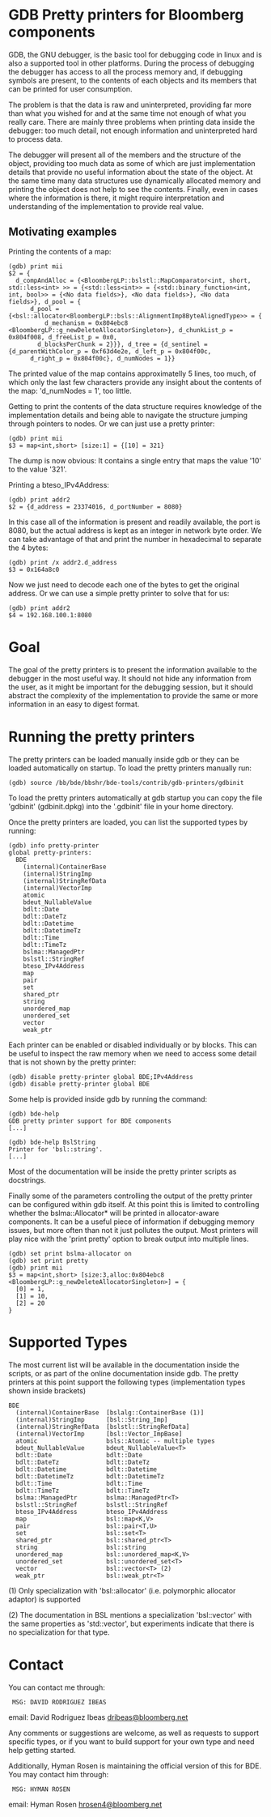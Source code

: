 GDB Pretty printers for Bloomberg components
============================================

GDB, the GNU debugger, is the basic tool for debugging code in linux and is
also a supported tool in other platforms.  During the process of debugging the
debugger has access to all the process memory and, if debugging symbols are
present, to the contents of each objects and its members that can be printed
for user consumption.

The problem is that the data is raw and uninterpreted, providing far more than
what you wished for and at the same time not enough of what you really care.
There are mainly three problems when printing data inside the debugger: too
much detail, not enough information and uninterpreted hard to process data.

The debugger will present all of the members and the structure of the object,
providing too much data as some of which are just implementation details that
provide no useful information about the state of the object. At the same time
many data structures use dynamically allocated memory and printing the object
does not help to see the contents.  Finally, even in cases where the
information is there, it might require interpretation and understanding of the
implementation to provide real value.

Motivating examples
-------------------

Printing the contents of a map:

    (gdb) print mii
    $2 = {
      d_compAndAlloc = {<BloombergLP::bslstl::MapComparator<int, short, std::less<int> >> = {<std::less<int>> = {<std::binary_function<int, int, bool>> = {<No data fields>}, <No data fields>}, <No data fields>}, d_pool = {
          d_pool = {<bsl::allocator<BloombergLP::bsls::AlignmentImp8ByteAlignedType>> = {
              d_mechanism = 0x804ebc8 <BloombergLP::g_newDeleteAllocatorSingleton>}, d_chunkList_p = 0x804f008, d_freeList_p = 0x0, 
            d_blocksPerChunk = 2}}}, d_tree = {d_sentinel = {d_parentWithColor_p = 0xf63d4e2e, d_left_p = 0x804f00c, 
          d_right_p = 0x804f00c}, d_numNodes = 1}}
    
The printed value of the map contains approximatelly 5 lines, too much, of
which only the last few characters provide any insight about the contents of
the map: 'd_numNodes = 1', too little.

Getting to print the contents of the data structure requires knowledge of the
implementation details and being able to navigate the structure jumping through
pointers to nodes. Or we can just use a pretty printer:

    (gdb) print mii
    $3 = map<int,short> [size:1] = {[10] = 321}
    
The dump is now obvious: It contains a single entry that maps the value '10' to
the value '321'.

Printing a bteso_IPv4Address:

    (gdb) print addr2
    $2 = {d_address = 23374016, d_portNumber = 8080}
    
In this case all of the information is present and readily available, the port
is 8080, but the actual address is kept as an integer in network byte order. We
can take advantage of that and print the number in hexadecimal to separate the
4 bytes:

    (gdb) print /x addr2.d_address
    $3 = 0x164a8c0
    
Now we just need to decode each one of the bytes to get the original address.
Or we can use a simple pretty printer to solve that for us:

    (gdb) print addr2
    $4 = 192.168.100.1:8080
    
Goal
====

The goal of the pretty printers is to present the information available to the
debugger in the most useful way.  It should not hide any information from the
user, as it might be important for the debugging session, but it should
abstract the complexity of the implementation to provide the same or more
information in an easy to digest format.

Running the pretty printers
===========================

The pretty printers can be loaded manually inside gdb or they can be loaded
automatically on startup. To load the pretty printers manually run:

    (gdb) source /bb/bde/bbshr/bde-tools/contrib/gdb-printers/gdbinit

To load the pretty printers automatically at gdb startup you can copy the file
'gdbinit' (gdbinit.dpkg) into the '.gdbinit' file in your home directory.

Once the pretty printers are loaded, you can list the supported types by
running:

    (gdb) info pretty-printer
    global pretty-printers:
      BDE
        (internal)ContainerBase
        (internal)StringImp
        (internal)StringRefData
        (internal)VectorImp
        atomic
        bdeut_NullableValue
        bdlt::Date
        bdlt::DateTz
        bdlt::Datetime
        bdlt::DatetimeTz
        bdlt::Time
        bdlt::TimeTz
        bslma::ManagedPtr
        bslstl::StringRef
        bteso_IPv4Address
        map
        pair
        set
        shared_ptr
        string
        unordered_map
        unordered_set
        vector
        weak_ptr
    
Each printer can be enabled or disabled individually or by blocks.  This can be
useful to inspect the raw memory when we need to access some detail that is not
shown by the pretty printer:

    (gdb) disable pretty-printer global BDE;IPv4Address
    (gdb) disable pretty-printer global BDE

Some help is provided inside gdb by running the command:

    (gdb) bde-help
    GDB pretty printer support for BDE components
    [...]

    (gdb) bde-help BslString
    Printer for 'bsl::string'.
    [...]

Most of the documentation will be inside the pretty printer scripts as
docstrings.

Finally some of the parameters controlling the output of the pretty printer can
be configured within gdb itself.  At this point this is limited to controlling
whether the bslma::Allocator* will be printed in allocator-aware components.
It can be a useful piece of information if debugging memory issues, but more
often than not it just pollutes the output.  Most printers will play nice with
the 'print pretty' option to break output into multiple lines.

    (gdb) set print bslma-allocator on
    (gdb) set print pretty
    (gdb) print mii
    $3 = map<int,short> [size:3,alloc:0x804ebc8 <BloombergLP::g_newDeleteAllocatorSingleton>] = {
      [0] = 1,
      [1] = 10,
      [2] = 20
    }

Supported Types
===============

The most current list will be available in the documentation inside the
scripts, or as part of the online documentation inside gdb. The pretty printers
at this point support the following types (implementation types shown inside
brackets)

    BDE
      (internal)ContainerBase  [bslalg::ContainerBase (1)]
      (internal)StringImp      [bsl::String_Imp]
      (internal)StringRefData  [bslstl::StringRefData]
      (internal)VectorImp      [bsl::Vector_ImpBase]
      atomic                   bsls::Atomic -- multiple types
      bdeut_NullableValue      bdeut_NullableValue<T>
      bdlt::Date               bdlt::Date
      bdlt::DateTz             bdlt::DateTz
      bdlt::Datetime           bdlt::Datetime
      bdlt::DatetimeTz         bdlt::DatetimeTz
      bdlt::Time               bdlt::Time
      bdlt::TimeTz             bdlt::TimeTz
      bslma::ManagedPtr        bslma::ManagedPtr<T>
      bslstl::StringRef        bslstl::StringRef
      bteso_IPv4Address        bteso_IPv4Address
      map                      bsl::map<K,V>
      pair                     bsl::pair<T,U>
      set                      bsl::set<T>
      shared_ptr               bsl::shared_ptr<T>
      string                   bsl::string
      unordered_map            bsl::unordered_map<K,V>
      unordered_set            bsl::unordered_set<T>
      vector                   bsl::vector<T> (2)
      weak_ptr                 bsl::weak_ptr<T>
  
(1) Only specialization with 'bsl::allocator<T>' (i.e. polymorphic allocator
    adaptor) is supported

(2) The documentation in BSL mentions a specialization 'bsl::vector<bool>' with
    the same properties as 'std::vector<bool>', but experiments indicate that
    there is no specialization for that type.

Contact
=======

You can contact me through:

     MSG: DAVID RODRIGUEZ IBEAS
   email: David Rodriguez Ibeas <dribeas@bloomberg.net>

Any comments or suggestions are welcome, as well as requests to support
specific types, or if you want to  build support for your own type and need help
getting started.

Additionally, Hyman Rosen is maintaining the official version of this for BDE.
You may contact him through:

     MSG: HYMAN ROSEN
   email: Hyman Rosen <hrosen4@bloomberg.net>
